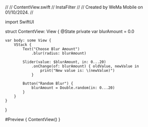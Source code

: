 //
//  ContentView.swift
//  InstaFilter
//
//  Created by WeMa Mobile on 01/10/2024.
//

import SwiftUI

struct ContentView: View {
    @State private var blurAmount = 0.0
    
    var body: some View {
        VStack {
            Text("Choose Blur Amount")
                .blur(radius: blurAmount)
            
            Slider(value: $blurAmount, in: 0...20)
                .onChange(of: blurAmount) { oldValue, newValue in
                    print("New value is: \(newValue)")
                }
            
            Button("Random Blur") {
                blurAmount = Double.random(in: 0...20)
            }
        }
    }
}

#Preview {
    ContentView()
}

